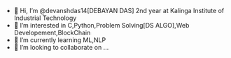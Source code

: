 - 👋 Hi, I’m @devanshdas14[DEBAYAN DAS] 2nd year at Kalinga Institute of Industrial Technology
- 👀 I’m interested in C,Python,Problem Solving[DS ALGO],Web Developement,BlockChain
- 🌱 I’m currently learning ML,NLP
- 💞️ I’m looking to collaborate on ...


<!---
devanshdas14/devanshdas14 is a ✨ special ✨ repository because its `README.md` (this file) appears on your GitHub profile.
You can click the Preview link to take a look at your changes.
--->
